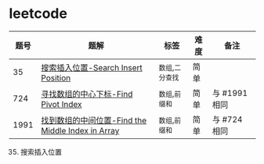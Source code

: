 # leetcode



|  题号 | 题解                                                                                                                     | 标签         | 难度 | 备注        |
| -- |------------------------------------------------------------------------------------------------------------------------|------------|----|-----------|
|   35 | [搜索插入位置-Search Insert Position](/solution/0001-0100/35.Search%20Insert%20Position/README.md)                              | `数组`,`二分查找` | 简单 |  |
|   724 | [寻找数组的中心下标-Find Pivot Index](/solution/0701-0800/724.Find%20Pivot%20Index/README.md)                                   | `数组`,`前缀和` | 简单 | 与 #1991 相同 |
|   1991 | [找到数组的中间位置-Find the Middle Index in Array](/solution/1901-2000/1991.Find%20the%20Middle%20Index%20in%20Array/README.md) | `数组`,`前缀和` | 简单 | 与 #724 相同 |



35. 搜索插入位置

